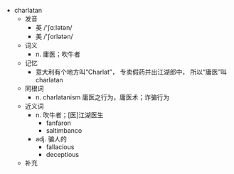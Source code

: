 - charlatan
  - 发音
    - 英 /'ʃɑːlətən/
    - 美 /'ʃɑrlətən/
  - 词义
    - n. 庸医；吹牛者
  - 记忆
    - 意大利有个地方叫“Charlat”， 专卖假药并出江湖郎中， 所以“庸医”叫charlatan
  - 同根词
    - n. charlatanism 庸医之行为，庸医术；诈骗行为
  - 近义词
    - n. 吹牛者；[医]江湖医生
      - fanfaron
      - saltimbanco
    - adj. 骗人的
      - fallacious
      - deceptious
  - 补充